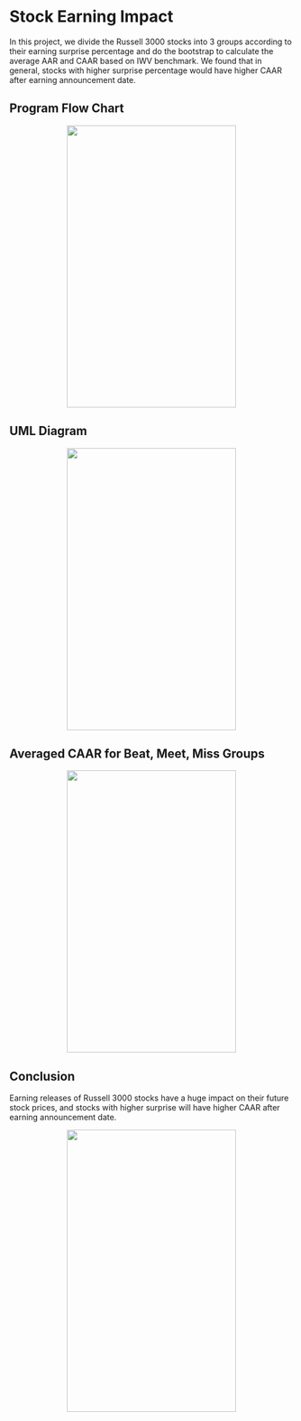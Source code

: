 # Stock Earning Impact

In this project, we divide the Russell 3000 stocks into 3 groups according to their earning surprise percentage and do the bootstrap to calculate the average AAR and CAAR based on IWV benchmark. We found that in general, stocks with higher surprise percentage would have higher CAAR after earning announcement date.

## Program Flow Chart

<div align=center><img width="300" height="500" src="https://user-images.githubusercontent.com/98775790/174504948-3997761f-61d8-46b8-8cfd-6a13c370ba35.png"/></div>

## UML Diagram


<div align=center><img width="300" height="500" src="https://user-images.githubusercontent.com/98775790/174504997-046e264a-558b-407b-b9d1-25c76ba20020.png"/></div>

## Averaged CAAR for Beat, Meet, Miss Groups


<div align=center><img width="300" height="500" src="https://user-images.githubusercontent.com/98775790/174505057-3a386e8e-4181-4ce8-a2d2-ea8f1f7f0a93.png"/></div>


## Conclusion

Earning releases of Russell 3000 stocks have a huge impact on their future stock prices, and stocks with higher surprise will have higher CAAR after earning announcement date.

<div align=center><img width="300" height="500" src="https://user-images.githubusercontent.com/98775790/174505104-0e8ed909-c119-4896-9334-3476f27cc1ab.png"/></div>






